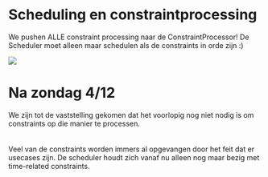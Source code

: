 # Scheduling en constraintprocessing #
We pushen ALLE constraint processing naar de ConstraintProcessor! De Scheduler moet alleen maar schedulen als de constraints in orde zijn :)

<img src='http://www.imgdumper.nl/uploads5/4ed8ef83840a2/4ed8ef837eea1-SchedulerPlanversie8.jpg'>

<h1>Na zondag 4/12</h1>
We zijn tot de vaststelling gekomen dat het voorlopig nog niet nodig is om constraints op die manier te processen.<br>
<br>
<br>Veel van de constraints worden immers al opgevangen door het feit dat er usecases zijn. De scheduler houdt zich vanaf nu alleen nog maar bezig met time-related constraints.